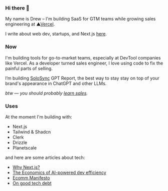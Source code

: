 ### Hi there 👋

<!--
**dbredvick/dbredvick** is a ✨ _special_ ✨ repository because its `README.md` (this file) appears on your GitHub profile.

Here are some ideas to get you started:

- 🔭 I’m currently working on ...
- 🌱 I’m currently learning ...
- 👯 I’m looking to collaborate on ...
- 🤔 I’m looking for help with ...
- 💬 Ask me about ...
- 📫 How to reach me: ...
- 😄 Pronouns: ...
- ⚡ Fun fact: ...
-->

My name is Drew – I'm building SaaS for GTM teams while growing sales engineering at ▲[Vercel](https://drew.tech/posts/vercel).

I write about web dev, startups, and Next.js [here](https://drew.tech/).

### Now

I'm building tools for go-to-market teams, especially at DevTool companies like Vercel. As a developer turned sales engineer, I love using code to fix the painful parts of selling. 

I’m building [SoloSync](https://gptreport.com) GPT Report, the best way to stay stay on top of your brand's appearance in ChatGPT and other LLMs.

_btw — you should probably [learn sales](https://drew.tech/posts/learning-sales-as-an-engineer)._

### Uses
At the moment I'm building with:

- Next.js
- Tailwind & Shadcn
- Clerk
- Drizzle
- Planetscale

and here are some articles about tech:

- [Why Next.js?](https://drew.tech/posts/why-nextjs)
- [The Economics of AI-powered dev efficiency](https://drew.tech/posts/dev-efficiency)
- [Ecomm Manifesto](https://drew.tech/posts/ecom-manifesto)
- [On good tech debt](https://drew.tech/posts/on-good-tech-debt)
